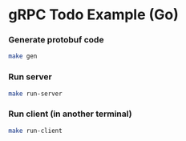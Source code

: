 # gRPC Todo Example (Go)

### Generate protobuf code
```bash
make gen
```

### Run server
```bash
make run-server
```

### Run client (in another terminal)
```bash
make run-client
```
